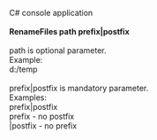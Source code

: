 C# console application<br><br>
<strong>RenameFiles path prefix|postfix</strong><br><br>
path is optional parameter.<br>
Example:<br>
d:/temp<br>
<br>
prefix|postfix is mandatory parameter.<br>
Examples:<br>
prefix|postfix<br>
prefix - no postfix<br>
|postfix - no prefix<br>
